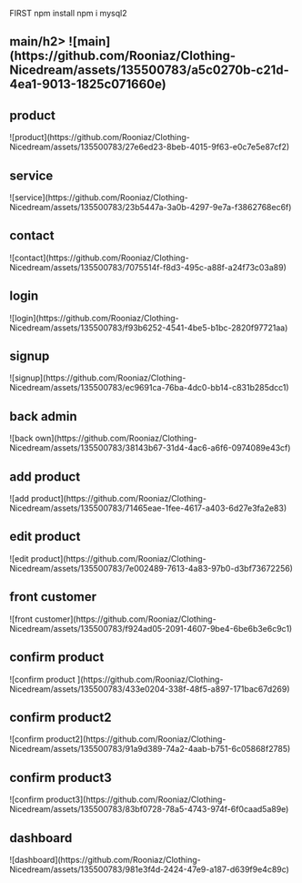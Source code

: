 FIRST
npm install
npm i mysql2

<h2>main/h2>
![main](https://github.com/Rooniaz/Clothing-Nicedream/assets/135500783/a5c0270b-c21d-4ea1-9013-1825c071660e)

<h2>product</h2>
![product](https://github.com/Rooniaz/Clothing-Nicedream/assets/135500783/27e6ed23-8beb-4015-9f63-e0c7e5e87cf2)

<h2>service</h2>
![service](https://github.com/Rooniaz/Clothing-Nicedream/assets/135500783/23b5447a-3a0b-4297-9e7a-f3862768ec6f)

<h2>contact</h2>
![contact](https://github.com/Rooniaz/Clothing-Nicedream/assets/135500783/7075514f-f8d3-495c-a88f-a24f73c03a89)

<h2>login</h2>
![login](https://github.com/Rooniaz/Clothing-Nicedream/assets/135500783/f93b6252-4541-4be5-b1bc-2820f97721aa)

<h2>signup</h2>
![signup](https://github.com/Rooniaz/Clothing-Nicedream/assets/135500783/ec9691ca-76ba-4dc0-bb14-c831b285dcc1)

<h2>back admin</h2>
![back own](https://github.com/Rooniaz/Clothing-Nicedream/assets/135500783/38143b67-31d4-4ac6-a6f6-0974089e43cf)

<h2>add product</h2>
![add product](https://github.com/Rooniaz/Clothing-Nicedream/assets/135500783/71465eae-1fee-4617-a403-6d27e3fa2e83)

<h2>edit product</h2>
![edit product](https://github.com/Rooniaz/Clothing-Nicedream/assets/135500783/7e002489-7613-4a83-97b0-d3bf73672256)

<h2>front customer</h2>
![front customer](https://github.com/Rooniaz/Clothing-Nicedream/assets/135500783/f924ad05-2091-4607-9be4-6be6b3e6c9c1)

<h2>confirm product</h2>
![confirm product ](https://github.com/Rooniaz/Clothing-Nicedream/assets/135500783/433e0204-338f-48f5-a897-171bac67d269)

<h2>confirm product2</h2>
![confirm product2](https://github.com/Rooniaz/Clothing-Nicedream/assets/135500783/91a9d389-74a2-4aab-b751-6c05868f2785)

<h2>confirm product3</h2>
![confirm product3](https://github.com/Rooniaz/Clothing-Nicedream/assets/135500783/83bf0728-78a5-4743-974f-6f0caad5a89e)

<h2>dashboard</h2>
![dashboard](https://github.com/Rooniaz/Clothing-Nicedream/assets/135500783/981e3f4d-2424-47e9-a187-d639f9e4c89c)
